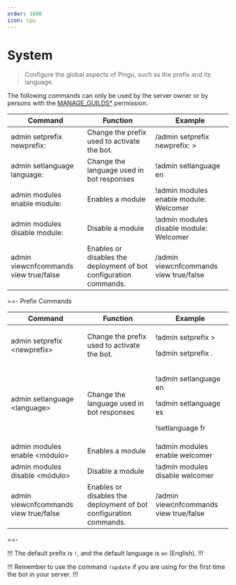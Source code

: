 ```yaml
---
order: 1000
icon: cpu
---
```


# System
> Configure the global aspects of Pingu, such as the prefix and its language.


The following commands can only be used by the server owner or by persons with the [MANAGE_GUILDS\*](https://discord.com/developers/docs/topics/permissions) permission.

| Command | Function | Example |
| --- | --- | --- |
| admin setprefix newprefix: | Change the prefix used to activate the bot. | /admin setprefix newprefix: > |
| admin setlanguage language: | Change the language used in bot responses | !admin setlanguage en |
| admin modules enable module: | Enables a module | !admin modules enable module: Welcomer |
| admin modules disable module: | Disable a module | !admin modules disable module: Welcomer |
| admin viewcnfcommands view true/false | Enables or disables the deployment of bot configuration commands. | /admin viewcnfcommands view true/false |

==- Prefix Commands

| Command | Function | Example |
| --- | --- | --- |
| admin setprefix \<newprefix> | Change the prefix used to activate the bot. | <p>!admin setprefix ></p><p></p><p>!admin setprefix .</p> |
| admin setlanguage \<language> | Change the language used in bot responses | <p>!admin setlanguage en</p><p>!admin setlanguage es</p><p>!setlanguage fr</p> |
| admin modules enable \<módulo> | Enables a module | !admin modules enable welcomer |
| admin modules disable \<módulo> | Disable a module | !admin modules disable welcomer |
| admin viewcnfcommands view true/false | Enables or disables the deployment of bot configuration commands. | /admin viewcnfcommands view true/false |

==-

!!!
The default prefix is `!`, and the default language is `en` (English).
!!!

!!!
Remember to use the command `!update` if you are using for the first time the bot in your server.
!!!